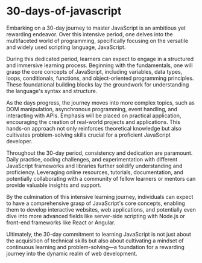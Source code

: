 ﻿# 30-days-of-javascript
Embarking on a 30-day journey to master JavaScript is an ambitious yet rewarding endeavor. Over this intensive period, one delves into the multifaceted world of programming, specifically focusing on the versatile and widely used scripting language, JavaScript.

During this dedicated period, learners can expect to engage in a structured and immersive learning process. Beginning with the fundamentals, one will grasp the core concepts of JavaScript, including variables, data types, loops, conditionals, functions, and object-oriented programming principles. These foundational building blocks lay the groundwork for understanding the language's syntax and structure.

As the days progress, the journey moves into more complex topics, such as DOM manipulation, asynchronous programming, event handling, and interacting with APIs. Emphasis will be placed on practical application, encouraging the creation of real-world projects and applications. This hands-on approach not only reinforces theoretical knowledge but also cultivates problem-solving skills crucial for a proficient JavaScript developer.

Throughout the 30-day period, consistency and dedication are paramount. Daily practice, coding challenges, and experimentation with different JavaScript frameworks and libraries further solidify understanding and proficiency. Leveraging online resources, tutorials, documentation, and potentially collaborating with a community of fellow learners or mentors can provide valuable insights and support.

By the culmination of this intensive learning journey, individuals can expect to have a comprehensive grasp of JavaScript's core concepts, enabling them to develop interactive websites, web applications, and potentially even dive into more advanced fields like server-side scripting with Node.js or front-end frameworks like React or Angular.

Ultimately, the 30-day commitment to learning JavaScript is not just about the acquisition of technical skills but also about cultivating a mindset of continuous learning and problem-solving—a foundation for a rewarding journey into the dynamic realm of web development.
